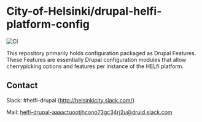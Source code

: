 # City-of-Helsinki/drupal-helfi-platform-config

![CI](https://github.com/City-of-Helsinki/drupal-helfi-platform-config/workflows/CI/badge.svg)

This repository primarily holds configuration packaged as Drupal Features. These Features are essentially Drupal configuration modules that allow cherrypicking options and features per instance of the HELfi platform.

## Contact

Slack: #helfi-drupal (http://helsinkicity.slack.com/)

Mail: helfi-drupal-aaaactuootjhcono73gc34rj2u@druid.slack.com
